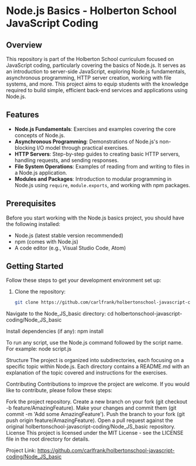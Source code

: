 # Node.js Basics - Holberton School JavaScript Coding

## Overview

This repository is part of the Holberton School curriculum focused on JavaScript coding, particularly covering the basics of Node.js. It serves as an introduction to server-side JavaScript, exploring Node.js fundamentals, asynchronous programming, HTTP server creation, working with file systems, and more. This project aims to equip students with the knowledge required to build simple, efficient back-end services and applications using Node.js.

## Features

- **Node.js Fundamentals**: Exercises and examples covering the core concepts of Node.js.
- **Asynchronous Programming**: Demonstrations of Node.js's non-blocking I/O model through practical exercises.
- **HTTP Servers**: Step-by-step guides to creating basic HTTP servers, handling requests, and sending responses.
- **File System Operations**: Examples of reading from and writing to files in a Node.js application.
- **Modules and Packages**: Introduction to modular programming in Node.js using `require`, `module.exports`, and working with npm packages.

## Prerequisites

Before you start working with the Node.js basics project, you should have the following installed:

- Node.js (latest stable version recommended)
- npm (comes with Node.js)
- A code editor (e.g., Visual Studio Code, Atom)

## Getting Started

Follow these steps to get your development environment set up:

1. Clone the repository:
   ```sh
   git clone https://github.com/carlfrank/holbertonschool-javascript-coding.git

Navigate to the Node_JS_basic directory:
cd holbertonschool-javascript-coding/Node_JS_basic

Install dependencies (if any):
npm install

To run any script, use the Node.js command followed by the script name. For example:
node script.js

Structure
The project is organized into subdirectories, each focusing on a specific topic within Node.js. Each directory contains a README.md with an explanation of the topic covered and instructions for the exercises.

Contributing
Contributions to improve the project are welcome. If you would like to contribute, please follow these steps:

Fork the project repository.
Create a new branch on your fork (git checkout -b feature/AmazingFeature).
Make your changes and commit them (git commit -m 'Add some AmazingFeature').
Push the branch to your fork (git push origin feature/AmazingFeature).
Open a pull request against the original holbertonschool-javascript-coding/Node_JS_basic repository.
License
This project is licensed under the MIT License - see the LICENSE file in the root directory for details.

Project Link: https://github.com/carlfrank/holbertonschool-javascript-coding/Node_JS_basic
